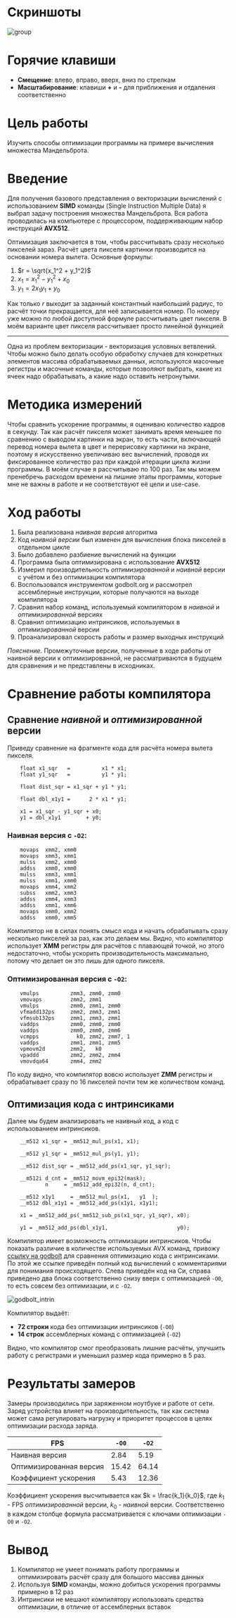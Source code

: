 # Скриншоты
![group](img/group.png)

# Горячие клавиши
- **Смещение**: влево, вправо, вверх, вниз по стрелкам 
- **Масштабирование**: клавиши **+** и **-** для приближения и отдаления соответственно

# Цель работы
Изучить способы оптимизации программы на примере вычисления множества Мандельброта.

# Введение
Для получения базового представления о векторизации вычислений с использованием **SIMD** команды (Single Instruction Multiple Data) я выбрал задачу построения множества Мандельброта. Вся работа проводилась на компьютере с процессором, поддерживающим набор инструкций **AVX512**.

Оптимизация заключается в том, чтобы рассчитывать сразу несколько пикселей зараз. Расчёт цвета пикселя картинки производится на основании номера вылета. 
Основные формулы:
1. $r = \sqrt{x_1^2 + y_1^2}$
2. $x_1 = x_1^2 - y_1^2 + x_0$
3. $y_1 = 2 x_1 y_1 + y_0$

Как только $r$ выходит за заданный константный наибольший радиус, то расчёт точки прекращается, для неё записывается номер. По номеру уже можно по любой доступной формуле рассчитывать цвет пикселя. В моём варианте цвет пикселя рассчитывает просто линейной функцией

__________________________________________

Одна из проблем векторизации - векторизация условных ветвлений. Чтобы можно было делать особую обработку случаев для конкретных элементов массива обрабатываемых данных, используются масочные регистры и масочные команды, которые позволяют выбрать, какие из ячеек надо обрабатывать, а какие надо оставить нетронутыми.

# Методика измерений
Чтобы сравнить ускорение программы, я оцениваю количество кадров в секунду. Так как расчёт пикселя может занимать время меньшее по сравнению с выводом картинки на экран, то есть части, включающей перевод номера вылета в цвет и перерисовку картинки на экране, поэтому я искусственно увеличиваю вес вычислений, проводя их фиксированное количество раз при каждой итерации цикла жизни программы. В моём случае я рассчитываю по 100 раз.
Так мы можем пренебречь расходом времени на лишние этапы программы, которые мне не важны в работе и не соответствуют её цели и use-case.

# Ход работы
1. Была реализована *наивная версия* алгоритма
2. Код *наивной версии* был изменен для вычисления блока пикселей в отдельном цикле
3. Было добавлено разбиение вычислений на функции
4. Программа была оптимизирована с использование **AVX512**
5. Измерил производительность *оптимизированной* и *наивной* версии с учётом и без оптимизации компилятора
6. Воспользовался инструментом godbolt.org и рассмотрел ассемблерные инструкции, которые получаются на выходе компилятора
7. Сравнил набор команд, используемый компилятором в *наивной* и *оптимизированной* версиях
8. Сравнил оптимизацию интринсиков, используемых в *оптимизированной* версии
9. Проанализировал скорость работы и размер выходных инструкций

*Пояснение*. Промежуточные версии, полученные в ходе работы от наивной версии к оптимизированной, не рассматриваются в будущем для сравнения и не представлены в исходниках. 

# Сравнение работы компилятора
## Сравнение *наивной* и *оптимизированной* версии
Приведу сравнение на фрагментe кода для расчёта номера вылета пикселя.

```
    float x1_sqr   =          x1 * x1;
    float y1_sqr   =          y1 * y1;

    float dist_sqr = x1_sqr + y1 * y1;

    float dbl_x1y1 =      2 * x1 * y1;

    x1 = x1_sqr - y1_sqr + x0;
    y1 = dbl_x1y1        + y0;
```

### Наивная версия с `-O2`:
```
    movaps  xmm2, xmm0
    movaps  xmm3, xmm1
    mulss   xmm2, xmm0
    addss   xmm0, xmm0
    mulss   xmm3, xmm1
    mulss   xmm1, xmm0
    movaps  xmm4, xmm2
    subss   xmm2, xmm3
    addss   xmm4, xmm3
    addss   xmm1, xmm6
    movaps  xmm0, xmm2
    addss   xmm0, xmm5
```

Компилятор не в силах понять смысл кода и начать обрабатывать сразу несколько пикселей за раз, как это делаем мы. Видно, что компилятор использует **XMM** регистры для расчётов с плавающей точкой, но этого недостаточно, чтобы ускорить производительность максимально, потому что делает он это лишь для одного пикселя.

### Оптимизированная версия с `-O2`:
```
    vmulps          zmm3, zmm0, zmm0
    vmovaps         zmm2, zmm1
    vmulps          zmm0, zmm1, zmm0
    vfmadd132ps     zmm2, zmm3, zmm1
    vfmsub132ps     zmm1, zmm3, zmm1
    vaddps          zmm0, zmm0, zmm0
    vaddps          zmm0, zmm0, zmm6
    vcmpps            k0, zmm2, zmm7, 1
    vaddps          zmm1, zmm1, zmm5
    vpmovm2d        zmm2,   k0
    vpaddd          zmm2, zmm2, zmm4
    vmovdqa64       zmm4, zmm2
```

По коду видно, что компилятор вовсю использует **ZMM** регистры и обрабатывает сразу по 16 пикселей почти тем же количеством команд.

## Оптимизация кода с интринсиками
Далее мы будем анализировать не наивный код, а код с использованием интринсиков.

```
    __m512 x1_sqr = _mm512_mul_ps(x1, x1);

    __m512 y1_sqr = _mm512_mul_ps(y1, y1);

    __m512 dist_sqr = _mm512_add_ps(x1_sqr, y1_sqr);

    __m512i d_cnt = _mm512_movm_epi32(mask);
            n     = _mm512_add_epi32(n, d_cnt);

    __m512 x1y1     = _mm512_mul_ps(x1,   y1  );
    __m512 dbl_x1y1 = _mm512_add_ps(x1y1, x1y1);

    x1 = _mm512_add_ps(_mm512_sub_ps(x1_sqr, y1_sqr), x0);

    y1 = _mm512_add_ps(dbl_x1y1,                      y0);
```

Компилятор имеет возможность оптимизации интринсиков. Чтобы показать различие в количестве используемых AVX команд, привожу [ссылку на godbolt](https://godbolt.org/z/bo83e879x) для сравнения оптимизацию кода с интринсиками. По этой же ссылке приведён полный код вычислений с комментариями для понимания происходящего. Слева приведён код на Си, справа приведено два блока соответственно снизу вверх с оптимизацией `-O0`, то есть совсем без оптимизации, и с `-O2`.

![godbolt_intrin](img/godbolt_intrin.png)

Компилятор выдаёт:
- **72 строки** кода без оптимизации интринсиков (`-O0`)
- **14 строк** ассемблерных команд с оптимизацией (`-O2`)

Видно, что компилятор смог преобразовать лишние расчёты, улучшить работу с регистрами и уменьшил размер кода примерно в 5 раз.

# Результаты замеров
Замеры производились при заряженном ноутбуке и работе от сети. Заряд устройства влияет на производительность, так как система может сама регулировать нагрузку и приоритет процессов в целях оптимизации расхода заряда.

| FPS                     | `-O0` | `-O2` |
|-------------------------|-------|-------|
| Наивная версия          | 2.84  | 5.19  |
| Оптимизированная версия | 15.42 | 64.14 |
| Коэффициент ускорения   | 5.43  | 12.36 |

Коэффициент ускорения высчитывается как $k = \frac{k_1}{k_0}$, где $k_1$ - FPS *оптимизированной* версии, $k_0$ - *наивной* версии. Соответственно в каждом столбце формула рассматривается с ключами оптимизации `-O0` и `-O2`.

# Вывод
1. Компилятор не умеет понимать работу программы и оптимизировать расчёт сразу для большого массива данных
2. Используя **SIMD** команды, можно добиться ускорения программы примерно в 12 раз
3. Интринсики не мешают компилятору использовать средства оптимизации, в отличие от ассемблерных вставок

